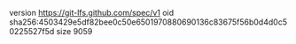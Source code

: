 version https://git-lfs.github.com/spec/v1
oid sha256:4503429e5df82bee0c50e6501970880690136c83675f56b0d4d0c50225527f5d
size 9059

